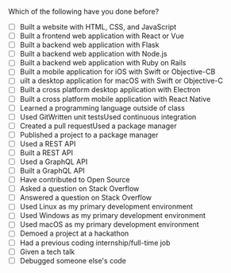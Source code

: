 Which of the following have you done before? 
- [ ] Built a website with HTML, CSS, and JavaScript
- [ ] Built a frontend web application with React or Vue
- [ ] Built a backend web application with Flask
- [ ] Built a backend web application with Node.js
- [ ] Built a backend web application with Ruby on Rails
- [ ] Built a mobile application for iOS with Swift or Objective-CB
- [ ] uilt a desktop application for macOS with Swift or Objective-C
- [ ] Built a cross platform desktop application with Electron
- [ ] Built a cross platform mobile application with React Native
- [ ] Learned a programming language outside of class
- [ ] Used GitWritten unit testsUsed continuous integration
- [ ] Created a pull requestUsed a package manager
- [ ] Published a project to a package manager
- [ ] Used a REST API
- [ ] Built a REST API
- [ ] Used a GraphQL API
- [ ] Built a GraphQL API
- [ ] Have contributed to Open Source
- [ ] Asked a question on Stack Overflow
- [ ] Answered a question on Stack Overflow
- [ ] Used Linux as my primary development environment
- [ ] Used Windows as my primary development environment
- [ ] Used macOS as my primary development environment
- [ ] Demoed a project at a hackathon
- [ ] Had a previous coding internship/full-time job
- [ ] Given a tech talk
- [ ] Debugged someone else's code